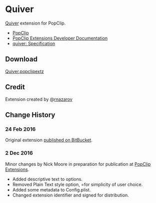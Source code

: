 Quiver
===
[Quiver](http://happenapps.com/#quiver) extension for PopClip.

* [PopClip](http://pilotmoon.com/popclip/)
* [PopClip Extensions Developer Documentation](http://pilotmoon.com/popclip/extensions/extensions-docs.html)
* [quiver: Specification](https://github.com/HappenApps/Quiver/wiki/Quiver-Data-Format)

## Download
[Quiver.popclipextz](https://bitbucket.org/rusnazarov/quiver-popclip/downloads/Quiver.popclipextz)

## Credit
Extension created by @[rnazarov](https://twitter.com/rnazarov 'Contact me on Twitter')

## Change History

### 24 Feb 2016

Original extension [published on BitBucket](https://bitbucket.org/rusnazarov/quiver-popclip/src).

### 2 Dec 2016

Minor changes by Nick Moore in preparation for publication at [PopClip Extensions](https://pilotmoon.com/popclip/extensions/).

- Added descriptive text to options.
- Removed Plain Text style option, =for simplicity of user choice.
- Added some metadata to Config.plist.
- Changed extension identifier and signed for distribution.
